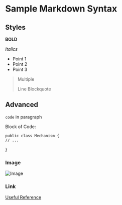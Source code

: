 # Sample Markdown Syntax
## Styles
**BOLD**

*Italics*

* Point 1
* Point 2
* Point 3

> Multiple
>
> Line
> Blockquote

## Advanced
`code` in paragraph

Block of Code:

    public class Mechanism {
    // ...
  }

### Image
![Image](https://imgs.xkcd.com/comics/compiling.png)

### Link
[Useful Reference](https://www.youtube.com/watch?v=oHg5SJYRHA0)
